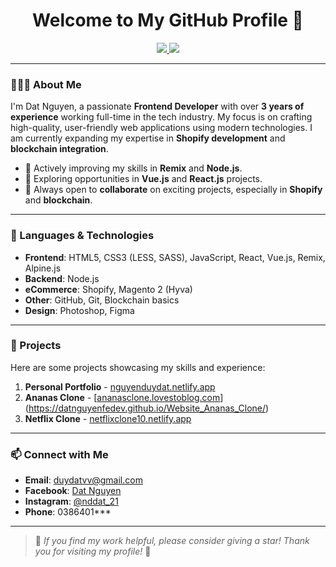 <h1 align="center">Welcome to My GitHub Profile 👋</h1>

<p align="center">
  <a href="https://www.linkedin.com/in/dat-nguyen-duy/">
    <img src="https://img.shields.io/badge/LinkedIn-0077B5?style=plastic&logo=linkedin&logoColor=white">
  </a>
  <img src="https://komarev.com/ghpvc/?username=DatNguyenFEdev&color=blue&style=plastic">
</p>

---

### 👨🏻‍💻 About Me
I'm Dat Nguyen, a passionate **Frontend Developer** with over **3 years of experience** working full-time in the tech industry. My focus is on crafting high-quality, user-friendly web applications using modern technologies. I am currently expanding my expertise in **Shopify development** and **blockchain integration**.

- 🌱 Actively improving my skills in **Remix** and **Node.js**.
- 🚀 Exploring opportunities in **Vue.js** and **React.js** projects.
- 👥 Always open to **collaborate** on exciting projects, especially in **Shopify** and **blockchain**.

---

### 🔧 Languages & Technologies
- **Frontend**: HTML5, CSS3 (LESS, SASS), JavaScript, React, Vue.js, Remix, Alpine.js
- **Backend**: Node.js
- **eCommerce**: Shopify, Magento 2 (Hyva)
- **Other**: GitHub, Git, Blockchain basics
- **Design**: Photoshop, Figma

---

### 📂 Projects
Here are some projects showcasing my skills and experience:

1. **Personal Portfolio** - [nguyenduydat.netlify.app](https://nguyenduydat.netlify.app/)
2. **Ananas Clone** - [[ananasclone.lovestoblog.com](http://ananasclone.lovestoblog.com/)](https://datnguyenfedev.github.io/Website_Ananas_Clone/)
3. **Netflix Clone** - [netflixclone10.netlify.app](https://netflixclone10.netlify.app/)

---

### 📫 Connect with Me
- **Email**: duydatvv@gmail.com
- **Facebook**: [Dat Nguyen](https://www.facebook.com/DAT2001DAT2001/)
- **Instagram**: [@nddat_21](https://www.instagram.com/nddat_21/)
- **Phone**: 0386401***

---

> 🌟 *If you find my work helpful, please consider giving a star! Thank you for visiting my profile!* 🎉
